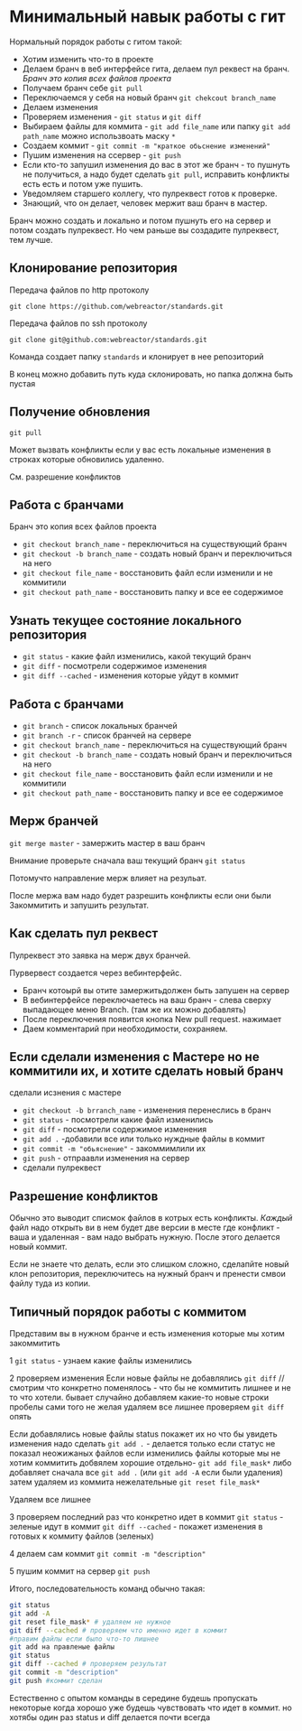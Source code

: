 Минимальный навык работы с гит
==============================

Нормальный порядок работы с гитом такой:

* Хотим изменить что-то в проекте
* Делаем бранч в веб интерфейсе гита, делаем пул реквест на бранч. *Бранч это копия всех файлов проекта*
* Получаем бранч себе `git pull` 
* Переключаемся у себя на новый бранч `git chekcout branch_name`
* Делаем изменения
* Проверяем изменения - `git status` и `git diff`
* Выбираем файлы для коммита - `git add file_name` или папку `git add path_name` можно использвоать маску `*`
* Создаем коммит - `git commit -m "краткое обьснение изменений"`
* Пушим изменения на ссервер - `git push`
* Если кто-то запушил изменения до вас в этот же бранч - то пушнуть не получиться, а надо будет сделать `git pull`, исправить конфликты есть есть и потом уже пушить.
* Уведомляем старшего коллегу, что пулреквест готов к проверке.
* Знающий, что он делает, человек мержит ваш бранч в мастер.

Бранч можно создать и локально и потом пушнуть его на сервер и потом создать пулреквест.
Но чем раньше вы создадите пулреквест, тем лучше.

## Клонирование репозитория

Передача файлов по http протоколу

`git clone https://github.com/webreactor/standards.git`

Передача файлов по ssh протоколу

`git clone git@github.com:webreactor/standards.git`

Команда создает папку `standards` и клонирует в нее репозиторий

В конец можно добавить путь куда склонировать, но папка должна быть пустая

## Получение обновления

`git pull` 

Может вызвать конфликты если у вас есть локальные изменения в строках которые обновились удаленно.

См. разрешение конфликтов

## Работа с бранчами

Бранч это копия всех файлов проекта

* `git checkout branch_name` - переключиться на существующий бранч
* `git checkout -b branch_name` - создать новый бранч и переключиться на него
* `git checkout file_name` - восстановить файл если изменили и не коммитили
* `git checkout path_name` - восстановить папку и все ее содержимое

## Узнать текущее состояние локального репозитория

* `git status` - какие файл изменились, какой текущий бранч
* `git diff` - посмотрели содержимое изменения
* `git diff --cached` - изменения которые уйдут в коммит 

## Работа с бранчами

* `git branch` - список локальных бранчей
* `git branch -r` - список бранчей на сервере
* `git checkout branch_name` - переключиться на существующий бранч
* `git checkout -b branch_name` - создать новый бранч и переключиться на него
* `git checkout file_name` - восстановить файл если изменили и не коммитили
* `git checkout path_name` - восстановить папку и все ее содержимое

## Мерж бранчей

`git merge master` - замержить мастер в ваш бранч

Внимание проверьте сначала ваш текущий бранч `git status`

Потомучто направление мерж влияет на резульат.

После мержа вам надо будет разрешить конфликты если они были
Закоммитить и запушить результат.






## Как сделать пул реквест

Пулреквест это заявка на мерж двух бранчей.

Пурвервест создается через вебинтерфейс.

* Бранч котоырй вы отите замержитьдолжен быть запушен на сервер
* В вебинтерфейсе переключаетесь на ваш бранч - слева сверху выпадающее меню Branch. (там же их можно добавлять)
* После переключения появится кнопка New pull request. нажимает
* Даем комментарий при необходимости, сохраняем.

## Если сделали изменения с Мастере но не коммитили их, и хотите сделать новый бранч

сделали исзнения с мастере

* `git checkout -b brranch_name` - изменения перенеслись в бранч
* `git status` - посмотрели какие файл изменились
* `git diff` - посмотрели содержимое изменения
* `git add .` -добавили все или только нуждные файлы в коммит
* `git commit -m "обьяснение"`  - закоммимлили их
* `git push` -  отпраавли изменения на сервер
* сделали пулреквест

## Разрешение конфликтов

Обычно это выводит списмок файлов в котрых есть конфликты.
*Каждый* файл надо открыть ви в нем будет две версии в месте где конфликт - ваша и удаленная - вам надо выбрать нужную.
После этого делается новый коммит.

Если не знаете что делать, если это слишком сложно, сделапйте новый клон репозитория, переключитесь на нужный бранч и пренести смвои файлу туда из копии.

## Типичный порядок работы с коммитом

Представим вы в нужном бранче и есть изменения которые мы хотим закоммитить

1 `git status` - узнаем какие файлы изменились

2 проверяем изменения
Если новые файлы не добавлялись
`git diff` // смотрим что конкретно поменялось - что бы не коммитить лишнее и не то что хотели.
бывает случайно добавляем какие-то новые строки пробелы сами того не желая
удаляем все лишнее
проверяем `git diff` опять

Если добавлялись новые файлы status покажет их
но что бы увидеть изменения надо сделать
`git add .`   -  делается только если статус не показал неожижаных файлов
если изменились файлы которые мы не хотим коммитить добвялем хорошие отдельно-  `git add file_mask*`
либо добавляет сначала все `git add .` (или `git add -A` если были удаления)
затем удаляем из коммита нежелательные `git reset file_mask*`

Удаляем все лишнее

3 проверяем последний раз что конкретно идет в коммит
`git status` - зеленые идут в коммит
`git diff --cached` - покажет изменения в готовых к коммиту файлов (зеленых)

4 делаем сам коммит
`git commit -m "description"`

5 пушим коммит на сервер 
`git push`

Итого, последовательность команд обычно такая:

```bash
git status
git add -A
git reset file_mask* # удаляем не нужное
git diff --cached # проверяем что именно идет в коммит
#правим файлы если было что-то лишнее
git add на правленые файлы
git status 
git diff --cached # проверяем результат
git commit -m "description"
git push #коммит сделан
```

Естественно с опытом команды в середине будешь пропускать некоторые когда хорошо уже будешь чувствовать что идет в коммит.
но хотябы один раз status и diff делается почти всегда






